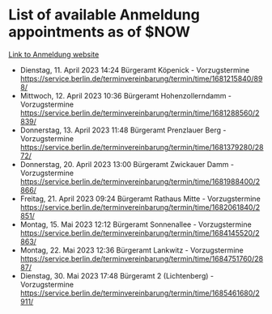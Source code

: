 # List of available Anmeldung appointments as of $NOW
[Link to Anmeldung website](https://service.berlin.de/terminvereinbarung/termin/tag.php?termin=1&anliegen[]=120686&dienstleisterlist=122210,122217,327316,122219,327312,122227,327314,122231,327346,122243,327348,122254,122252,329742,122260,329745,122262,329748,122271,327278,122273,327274,122277,327276,330436,122280,327294,122282,327290,122284,327292,122291,327270,122285,327266,122286,327264,122296,327268,150230,329760,122297,327286,122294,327284,122312,329763,122314,329775,122304,327330,122311,327334,122309,327332,317869,122281,327352,122279,329772,122283,122276,327324,122274,327326,122267,329766,122246,327318,122251,327320,122257,327322,122208,327298,122226,327300&herkunft=http%3A%2F%2Fservice.berlin.de%2Fdienstleistung%2F120686%2F)
- Dienstag, 11. April 2023 14:24 Bürgeramt Köpenick - Vorzugstermine https://service.berlin.de/terminvereinbarung/termin/time/1681215840/898/
- Mittwoch, 12. April 2023 10:36 Bürgeramt Hohenzollerndamm - Vorzugstermine https://service.berlin.de/terminvereinbarung/termin/time/1681288560/2839/
- Donnerstag, 13. April 2023 11:48 Bürgeramt Prenzlauer Berg - Vorzugstermine https://service.berlin.de/terminvereinbarung/termin/time/1681379280/2872/
- Donnerstag, 20. April 2023 13:00 Bürgeramt Zwickauer Damm - Vorzugstermine https://service.berlin.de/terminvereinbarung/termin/time/1681988400/2866/
- Freitag, 21. April 2023 09:24 Bürgeramt Rathaus Mitte - Vorzugstermine https://service.berlin.de/terminvereinbarung/termin/time/1682061840/2851/
- Montag, 15. Mai 2023 12:12 Bürgeramt Sonnenallee - Vorzugstermine https://service.berlin.de/terminvereinbarung/termin/time/1684145520/2863/
- Montag, 22. Mai 2023 12:36 Bürgeramt Lankwitz - Vorzugstermine https://service.berlin.de/terminvereinbarung/termin/time/1684751760/2887/
- Dienstag, 30. Mai 2023 17:48 Bürgeramt 2 (Lichtenberg) - Vorzugstermine https://service.berlin.de/terminvereinbarung/termin/time/1685461680/2911/
